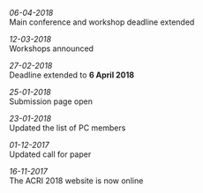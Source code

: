 
_06-04-2018_<br>
Main conference and workshop deadline extended

_12-03-2018_<br>
Workshops announced

_27-02-2018_<br>
Deadline extended to **6 April 2018**

_25-01-2018_<br>
Submission page open

_23-01-2018_<br>
Updated the list of PC members

_01-12-2017_<br>
Updated call for paper 

_16-11-2017_<br>
The ACRI 2018 website is now online
